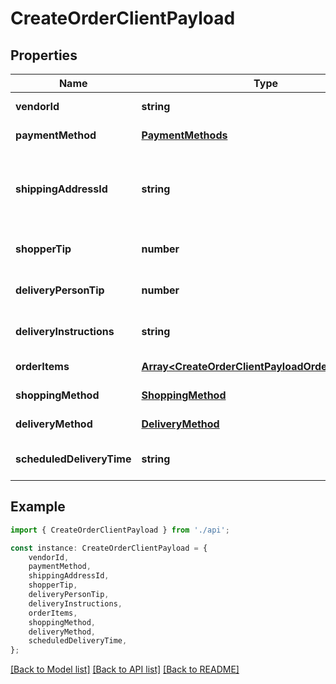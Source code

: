 # CreateOrderClientPayload


## Properties

Name | Type | Description | Notes
------------ | ------------- | ------------- | -------------
**vendorId** | **string** |  | [default to undefined]
**paymentMethod** | [**PaymentMethods**](PaymentMethods.md) |  | [default to undefined]
**shippingAddressId** | **string** | ID of an existing delivery address. Required if &#x60;deliveryMethod&#x60; is &#x60;delivery_person&#x60;. | [optional] [default to undefined]
**shopperTip** | **number** | Optional. Tip for the shopper. | [optional] [default to undefined]
**deliveryPersonTip** | **number** | Optional. Tip for the delivery person. | [optional] [default to undefined]
**deliveryInstructions** | **string** |  | [optional] [default to undefined]
**orderItems** | [**Array&lt;CreateOrderClientPayloadOrderItemsInner&gt;**](CreateOrderClientPayloadOrderItemsInner.md) |  | [default to undefined]
**shoppingMethod** | [**ShoppingMethod**](ShoppingMethod.md) |  | [default to undefined]
**deliveryMethod** | [**DeliveryMethod**](DeliveryMethod.md) |  | [default to undefined]
**scheduledDeliveryTime** | **string** |  | [optional] [default to undefined]

## Example

```typescript
import { CreateOrderClientPayload } from './api';

const instance: CreateOrderClientPayload = {
    vendorId,
    paymentMethod,
    shippingAddressId,
    shopperTip,
    deliveryPersonTip,
    deliveryInstructions,
    orderItems,
    shoppingMethod,
    deliveryMethod,
    scheduledDeliveryTime,
};
```

[[Back to Model list]](../README.md#documentation-for-models) [[Back to API list]](../README.md#documentation-for-api-endpoints) [[Back to README]](../README.md)
